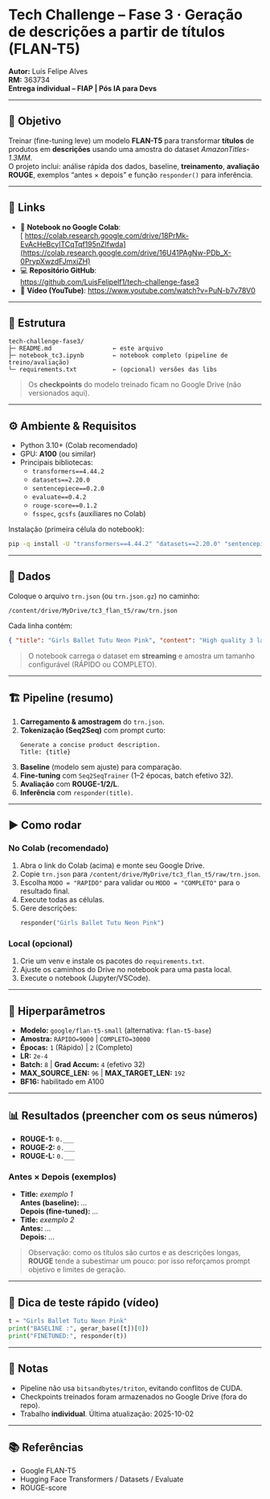 # Tech Challenge – Fase 3 · Geração de descrições a partir de títulos (FLAN-T5)

**Autor:** Luís Felipe Alves  
**RM:** 363734  
**Entrega individual – FIAP | Pós IA para Devs**

---

## 🎯 Objetivo
Treinar (fine-tuning leve) um modelo **FLAN-T5** para transformar **títulos** de produtos em **descrições** usando uma amostra do dataset *AmazonTitles-1.3MM*.  
O projeto inclui: análise rápida dos dados, baseline, **treinamento**, **avaliação ROUGE**, exemplos “antes × depois” e função `responder()` para inferência.

---

## 🔗 Links
- 📓 **Notebook no Google Colab**:  
 [ https://colab.research.google.com/drive/18PrMk-EvAcHeBcyITCqTqf195nZlfwda](https://colab.research.google.com/drive/16U41PAgNw-PDb_X-0PrypXwzdFJmxjZH)
- 💻 **Repositório GitHub**:  
  https://github.com/LuisFelipelf1/tech-challenge-fase3
- 🎥 **Vídeo (YouTube)**: https://www.youtube.com/watch?v=PuN-b7v78V0

---

## 🧱 Estrutura
```
tech-challenge-fase3/
├─ README.md                 ← este arquivo
├─ notebook_tc3.ipynb        ← notebook completo (pipeline de treino/avaliação)
└─ requirements.txt          ← (opcional) versões das libs
```

> Os **checkpoints** do modelo treinado ficam no Google Drive (não versionados aqui).

---

## ⚙️ Ambiente & Requisitos

- Python 3.10+ (Colab recomendado)
- GPU: **A100** (ou similar)
- Principais bibliotecas:
  - `transformers==4.44.2`
  - `datasets==2.20.0`
  - `sentencepiece==0.2.0`
  - `evaluate==0.4.2`
  - `rouge-score==0.1.2`
  - `fsspec`, `gcsfs` (auxiliares no Colab)

Instalação (primeira célula do notebook):
```bash
pip -q install -U "transformers==4.44.2" "datasets==2.20.0" "sentencepiece==0.2.0"                  "evaluate==0.4.2" "rouge-score==0.1.2" fsspec gcsfs
```

---

## 📁 Dados
Coloque o arquivo `trn.json` (ou `trn.json.gz`) no caminho:
```
/content/drive/MyDrive/tc3_flan_t5/raw/trn.json
```

Cada linha contém:
```json
{ "title": "Girls Ballet Tutu Neon Pink", "content": "High quality 3 layer ballet tutu..." }
```

> O notebook carrega o dataset em **streaming** e amostra um tamanho configurável (RÁPIDO ou COMPLETO).

---

## 🏗️ Pipeline (resumo)
1. **Carregamento & amostragem** do `trn.json`.
2. **Tokenização (Seq2Seq)** com prompt curto:
   ```
   Generate a concise product description.
   Title: {title}
   ```
3. **Baseline** (modelo sem ajuste) para comparação.
4. **Fine-tuning** com `Seq2SeqTrainer` (1–2 épocas, batch efetivo 32).
5. **Avaliação** com **ROUGE-1/2/L**.
6. **Inferência** com `responder(title)`.

---

## ▶️ Como rodar

### No Colab (recomendado)
1. Abra o link do Colab (acima) e monte seu Google Drive.  
2. Copie `trn.json` para `/content/drive/MyDrive/tc3_flan_t5/raw/trn.json`.  
3. Escolha `MODO = "RAPIDO"` para validar ou `MODO = "COMPLETO"` para o resultado final.  
4. Execute todas as células.  
5. Gere descrições:
   ```python
   responder("Girls Ballet Tutu Neon Pink")
   ```

### Local (opcional)
1. Crie um venv e instale os pacotes do `requirements.txt`.  
2. Ajuste os caminhos do Drive no notebook para uma pasta local.  
3. Execute o notebook (Jupyter/VSCode).

---

## 🔧 Hiperparâmetros
- **Modelo:** `google/flan-t5-small` (alternativa: `flan-t5-base`)
- **Amostra:** `RÁPIDO=9000` | `COMPLETO=30000`  
- **Épocas:** `1` (Rápido) | `2` (Completo)  
- **LR:** `2e-4`  
- **Batch:** `8` | **Grad Accum:** `4` (efetivo 32)  
- **MAX_SOURCE_LEN:** `96` | **MAX_TARGET_LEN:** `192`  
- **BF16:** habilitado em A100

---

## 📊 Resultados (preencher com os seus números)
- **ROUGE-1:** `0.___`
- **ROUGE-2:** `0.___`
- **ROUGE-L:** `0.___`

### Antes × Depois (exemplos)
- **Title:** _exemplo 1_  
  **Antes (baseline):** _…_  
  **Depois (fine-tuned):** _…_
- **Title:** _exemplo 2_  
  **Antes:** _…_  
  **Depois:** _…_

> Observação: como os títulos são curtos e as descrições longas, **ROUGE** tende a subestimar um pouco: por isso reforçamos prompt objetivo e limites de geração.

---

## 🧪 Dica de teste rápido (vídeo)
```python
t = "Girls Ballet Tutu Neon Pink"
print("BASELINE :", gerar_base([t])[0])
print("FINETUNED:", responder(t))
```

---

## 📝 Notas
- Pipeline não usa `bitsandbytes/triton`, evitando conflitos de CUDA.
- Checkpoints treinados foram armazenados no Google Drive (fora do repo).
- Trabalho **individual**. Última atualização: 2025-10-02

---

## 📚 Referências
- Google FLAN-T5  
- Hugging Face Transformers / Datasets / Evaluate  
- ROUGE-score
